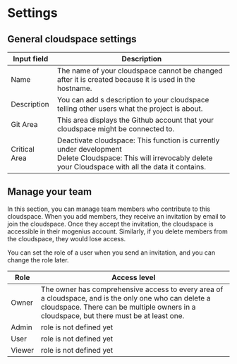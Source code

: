 ﻿---
sidebar_position: 9
---

# Settings

## General cloudspace settings

|Input field|Description|
|---|---|
|Name|The name of your cloudspace cannot be changed after it is created because it is used in the hostname.|
|Description|You can add s description to your cloudspace telling other users what the project is about.|
|Git Area|This area displays the Github account that your cloudspace might be connected to.|
|Critical Area|Deactivate cloudspace: This function is currently under development <br />Delete Cloudspace: This will irrevocably delete your Cloudspace with all the data it contains.|

## Manage your team

In this section, you can manage team members who contribute to this cloudspace. When you add members, they receive an invitation by email to join the cloudspace. Once they accept the invitation, the cloudspace is accessible in their mogenius account. Similarly, if you delete members from the cloudspace, they would lose access. 

You can set the role of a user when you send an invitation, and you can change the role later. 

|Role|Access level|
|---|---|
|Owner|The owner has comprehensive access to every area of a cloudspace, and is the only one who can delete a cloudspace. There can be multiple owners in a cloudspace, but there must be at least one.|
|Admin|role is not defined yet |
|User|role is not defined yet|
|Viewer|role is not defined yet|